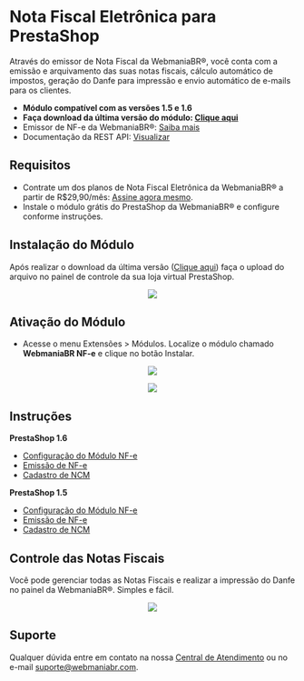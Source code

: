 # Nota Fiscal Eletrônica para PrestaShop

Através do emissor de Nota Fiscal da WebmaniaBR®, você conta com a emissão e arquivamento das suas notas fiscais, cálculo automático de impostos, geração do Danfe para impressão e envio automático de e-mails para os clientes.

- **Módulo compatível com as versões 1.5 e 1.6**
- **Faça download da última versão do módulo: [Clique aqui](https://github.com/webmaniabr/NFePrestaShop/releases)**
- Emissor de NF-e da WebmaniaBR®: [Saiba mais](https://webmaniabr.com/smartsales/nota-fiscal-eletronica/)
- Documentação da REST API: [Visualizar](https://webmaniabr.com/docs/rest-api-nfe/)

## Requisitos

- Contrate um dos planos de Nota Fiscal Eletrônica da WebmaniaBR® a partir de R$29,90/mês: [Assine agora mesmo](https://webmaniabr.com/smartsales/nota-fiscal-eletronica/).
- Instale o módulo grátis do PrestaShop da WebmaniaBR® e configure conforme instruções.

## Instalação do Módulo

Após realizar o download da última versão ([Clique aqui](https://github.com/webmaniabr/NFePrestaShop/releases)) faça o upload do arquivo no painel de controle da sua loja virtual PrestaShop.

<p align="center">
<img src="https://webmaniabr.com/atendimento/wp-content/uploads/sites/4/2016/06/img_5771a725955f6.png">
</p>

## Ativação do Módulo

- Acesse o menu Extensões > Módulos. Localize o módulo chamado **WebmaniaBR NF-e** e clique no botão Instalar.

<p align="center">
<img src="https://webmaniabr.com/atendimento/wp-content/uploads/sites/4/2016/06/1467066294-aee7d6d4db7dafea269d6414ab320844.png">
</p>

<p align="center">
<img src="https://webmaniabr.com/atendimento/wp-content/uploads/sites/4/2016/06/img_5771a771d14d1.png">
</p>

## Instruções

**PrestaShop 1.6**

- [Configuração do Módulo NF-e](https://webmaniabr.com/atendimento/nfe/prestashop/configuracao-modulo-nfe-prestashop-16/)
- [Emissão de NF-e](https://webmaniabr.com/atendimento/nfe/prestashop/emissao-de-nfe-prestashop-16/)
- [Cadastro de NCM](https://webmaniabr.com/atendimento/nfe/prestashop/cadastro-de-ncm-prestashop-16/)

**PrestaShop 1.5**

- [Configuração do Módulo NF-e](https://webmaniabr.com/atendimento/nfe/prestashop/configuracao-modulo-nfe-prestashop-15/)
- [Emissão de NF-e](https://webmaniabr.com/atendimento/nfe/prestashop/emissao-de-nfe-prestashop-15/)
- [Cadastro de NCM](https://webmaniabr.com/atendimento/nfe/prestashop/cadastro-de-ncm-prestashop-15/)
 
## Controle das Notas Fiscais

Você pode gerenciar todas as Notas Fiscais e realizar a impressão do Danfe no painel da WebmaniaBR®. Simples e fácil.

<p align="center">
<img src="https://webmaniabr.com/wp-content/themes/wmbr/img/nf07.jpg">
</p>

## Suporte

Qualquer dúvida entre em contato na nossa [Central de Atendimento](https://webmaniabr.com/atendimento/) ou no e-mail suporte@webmaniabr.com.
